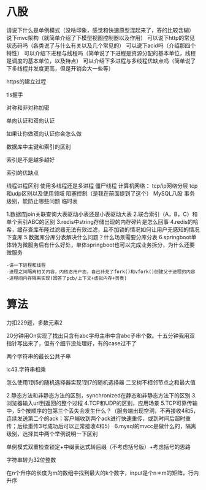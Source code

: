 # 八股

请说下什么是单例模式（没啥印象，感觉和快速原型混起来了，答的比较含糊）
说下mvc架构（就简单介绍了下模型视图控制器以及作用）
可以说下http的常见状态码吗（各类说了与什么有关以及几个常见的）
可以说下acid吗（介绍那四个特性）
可以介绍下进程与线程吗（简单说了下进程是资源分配的基本单位，线程是调度的基本单位，以及特点）
可以介绍下多进程与多线程优缺点吗（简单说了下多线程并发度更高，但是开销会大一些等）

https的建立过程

tls握手

对称和非对称加密

单向认证和双向认证

如果让你做双向认证你会怎么做

数据库中主键和索引的区别

索引是不是越多越好

索引的优缺点


线程进程区别
使用多线程还是多进程
僵尸线程
计算机网络：
tcp/ip网络分层
tcp和udp区别以及使用领域
阻塞控制（是我在前面提到了这个）
MySQL八股
事务级别，能防止哪些问题
临时表

1.数据库join关联查询大表驱动小表还是小表驱动大表
2.联合索引（A，B，C）和单个索引ABC的区别
3.redis中string存储出现的内存碎片是怎么回事
4.redis的哈希，缓存查库布隆过滤器无法有效过滤，且不加锁的情况如何让用户无感知的情况下查库
5.数据库分库分表解决什么问题？什么场景需要分库分表
6.springboot单体转为微服务后有什么好处，单体springboot也可以完成业务拆分，为什么还要微服务

    -讲一下进程和线程
    -进程之间隔离相关内容，内核态用户态，自己补充了fork()和vfork()创建父子进程的内容
    -进程间内存隔离实现(回答了pcb/上下文+虚拟内存+页表)

# 算法

力扣229题，多数元素2

20分钟用On实现了找出只含有abc字母主串中含abc子串个数。十五分钟我用双指针写出来了，但有个细节没处理好，有的case过不了

两个字符串的最长公共子串

lc43.字符串相乘


怎么使用1到5的随机选择器实现1到7的随机选择器 二叉树不相邻节点之和最大值

2.静态方法和非静态方法的区别，synchronized在静态和非静态方法下的区别
3.浏览器输入url到返回的整个过程
4.TCP和UDP的区别，应用场景
5.TCP可靠传输中，5个按顺序的包第三个丢失会发生什么？（服务端出现空洞，不再接收4和5，连续发送第二个的ack；客户端收到两个ack进行快速重传，或到时间后超时重传；后续重传3号成功后可以正常接收4和5）
6.mysql的mvcc是做什么的，隔离级别，选择其中两个举例说明一下区别

单例模式双重检查锁定+中缀表达式转后缀（不考虑括号版）+考虑括号的思路

字符串转为32位整数

在n个升序的长度为m的数组中找到最大的k个数字，input是个n＊m的矩阵，行内升序

